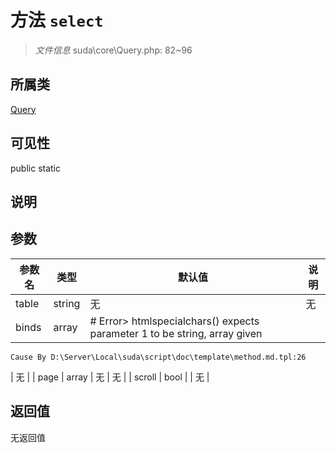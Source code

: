 # 方法 `select`

> *文件信息* suda\core\Query.php: 82~96

## 所属类 

[Query](../Query.md)

## 可见性

 public static

## 说明



## 参数


| 参数名 | 类型 | 默认值 | 说明 |
|--------|-----|-------|-------|
| table |  string | 无 | 无 |
| binds |  array | # Error> htmlspecialchars() expects parameter 1 to be string, array given
	Cause By D:\Server\Local\suda\script\doc\template\method.md.tpl:26
 | 无 |
| page |  array | 无 | 无 |
| scroll |  bool |  | 无 |



## 返回值

无返回值
